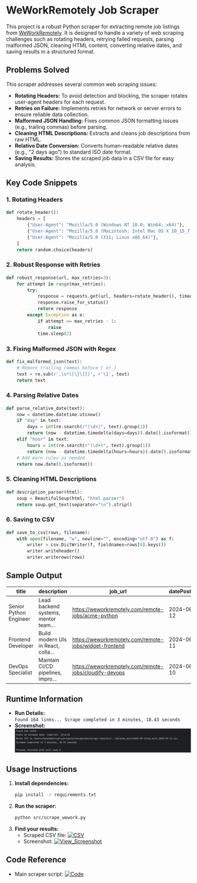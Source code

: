 # WeWorkRemotely Job Scraper

This project is a robust Python scraper for extracting remote job listings from [WeWorkRemotely](https://weworkremotely.com/). It is designed to handle a variety of web scraping challenges such as rotating headers, retrying failed requests, parsing malformed JSON, cleaning HTML content, converting relative dates, and saving results in a structured format.

## Problems Solved

This scraper addresses several common web scraping issues:

- **Rotating Headers:** To avoid detection and blocking, the scraper rotates user-agent headers for each request.
- **Retries on Failure:** Implements retries for network or server errors to ensure reliable data collection.
- **Malformed JSON Handling:** Fixes common JSON formatting issues (e.g., trailing commas) before parsing.
- **Cleaning HTML Descriptions:** Extracts and cleans job descriptions from raw HTML.
- **Relative Date Conversion:** Converts human-readable relative dates (e.g., "2 days ago") to standard ISO date format.
- **Saving Results:** Stores the scraped job data in a CSV file for easy analysis.

## Key Code Snippets

### 1. Rotating Headers
```python
def rotate_header():
    headers = [
        {"User-Agent": "Mozilla/5.0 (Windows NT 10.0; Win64; x64)"},
        {"User-Agent": "Mozilla/5.0 (Macintosh; Intel Mac OS X 10_15_7)"},
        {"User-Agent": "Mozilla/5.0 (X11; Linux x86_64)"},
    ]
    return random.choice(headers)
```

### 2. Robust Response with Retries
```python
def robust_response(url, max_retries=3):
    for attempt in range(max_retries):
        try:
            response = requests.get(url, headers=rotate_header(), timeout=10)
            response.raise_for_status()
            return response
        except Exception as e:
            if attempt == max_retries - 1:
                raise
            time.sleep(2)
```

### 3. Fixing Malformed JSON with Regex
```python
def fix_malformed_json(text):
    # Remove trailing commas before } or ]
    text = re.sub(r',\s*([\}\]])', r'\1', text)
    return text
```

### 4. Parsing Relative Dates
```python
def parse_relative_date(text):
    now = datetime.datetime.utcnow()
    if "day" in text:
        days = int(re.search(r"(\d+)", text).group(1))
        return (now - datetime.timedelta(days=days)).date().isoformat()
    elif "hour" in text:
        hours = int(re.search(r"(\d+)", text).group(1))
        return (now - datetime.timedelta(hours=hours)).date().isoformat()
    # Add more rules as needed
    return now.date().isoformat()
```

### 5. Cleaning HTML Descriptions
```python
def description_parser(html):
    soup = BeautifulSoup(html, "html.parser")
    return soup.get_text(separator="\n").strip()
```

### 6. Saving to CSV
```python
def save_to_csv(rows, filename):
    with open(filename, "w", newline="", encoding="utf-8") as f:
        writer = csv.DictWriter(f, fieldnames=rows[0].keys())
        writer.writeheader()
        writer.writerows(rows)
```

## Sample Output

| title                   | description                            | job_url                                                      | datePosted  | validThrough | occupationalCategory | salary_min | salary_max | salary_currency | companyName      | companyAddress           |
|-------------------------|----------------------------------------|--------------------------------------------------------------|-------------|--------------|---------------------|------------|------------|-----------------|------------------|--------------------------|
| Senior Python Engineer  | Lead backend systems, mentor team...   | https://weworkremotely.com/remote-jobs/acme-python           | 2024-06-12  | 2024-07-12   | Software Development | 120000     | 150000     | USD             | Acme Corp        | Remote, Worldwide        |
| Frontend Developer      | Build modern UIs in React, colla...    | https://weworkremotely.com/remote-jobs/widget-frontend       | 2024-06-11  | 2024-07-11   | Frontend            | 70000      | 90000      | EUR             | Widget Studios   | Remote, Europe Only      |
| DevOps Specialist       | Maintain CI/CD pipelines, impro...     | https://weworkremotely.com/remote-jobs/cloudify-devops       | 2024-06-10  | 2024-07-10   | DevOps              | 95000      | 120000     | USD             | Cloudify         | Remote, USA Only         |

## Runtime Information

- **Run Details:**  
  `Found 164 links... Scrape completed in 3 minutes, 18.43 seconds`
- **Screenshot:**  
  ![Scrape Output Screenshot](data/we_work/2025-09-13/output.png)

## Usage Instructions

1. **Install dependencies:**
    ```bash
    pip install -r requirements.txt
    ```
2. **Run the scraper:**
    ```bash
    python src/scrape_wework.py
    ```
3. **Find your results:**
    - Scraped CSV file: [![CSV](https://img.shields.io/badge/View_CSV-green?style=for-the-badge&logo=csv)](https://github.com/dineshmiriyala/scrape-labs/blob/main/We_Work_Remotely/data/we_work/2025-09-13/we_work_2025-09-13.csv)
    - Screenshot: [![View_Screenshot](https://img.shields.io/badge/View_Screenshot-blue?style=for-the-badge)](https://github.com/dineshmiriyala/scrape-labs/blob/main/We_Work_Remotely/data/we_work/2025-09-13/output.png)

## Code Reference

- Main scraper script: [![Code](https://img.shields.io/badge/View_Code-blue?style=for-the-badge&logo=github)](https://github.com/dineshmiriyala/scrape-labs/blob/main/src/scrape_wework.py)